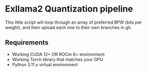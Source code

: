 # Exllama2 Quantization pipeline

This little script will loop through an array of preferred BPW (bits per weight), and then upload each one to their own branches in git.

## Requirements

- Working CUDA 12+ OR ROCm 6+ environment
- Working Torch library that matches your GPU
- Python 3.11.x virtual environment
